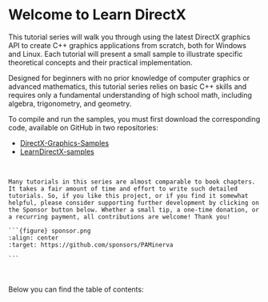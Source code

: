 # Welcome to Learn DirectX

This tutorial series will walk you through using the latest DirectX graphics API to create C++ graphics applications from scratch, both for Windows and Linux. Each tutorial will present a small sample to illustrate specific theoretical concepts and their practical implementation.

Designed for beginners with no prior knowledge of computer graphics or advanced mathematics, this tutorial series relies on basic C++ skills and requires only a fundamental understanding of high school math, including algebra, trigonometry, and geometry.

To compile and run the samples, you must first download the corresponding code, available on GitHub in two repositories: 

- <a href="https://github.com/microsoft/DirectX-Graphics-Samples" target="_blank">DirectX-Graphics-Samples</a> 
- <a href="https://github.com/PAMinerva/LearnDirectX-samples" target="_blank">LearnDirectX-samples</a>

<br>

````{admonition} Support this project
Many tutorials in this series are almost comparable to book chapters. It takes a fair amount of time and effort to write such detailed tutorials. So, if you like this project, or if you find it somewhat helpful, please consider supporting further development by clicking on the Sponsor button below. Whether a small tip, a one-time donation, or a recurring payment, all contributions are welcome! Thank you!

```{figure} sponsor.png
:align: center
:target: https://github.com/sponsors/PAMinerva

```
````

<br>

Below you can find the table of contents:

```{tableofcontents}
```